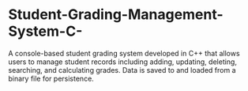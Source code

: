 # Student-Grading-Management-System-C-
A console-based student grading system developed in C++ that allows users to manage student records including adding, updating, deleting, searching, and calculating grades. Data is saved to and loaded from a binary file for persistence.
